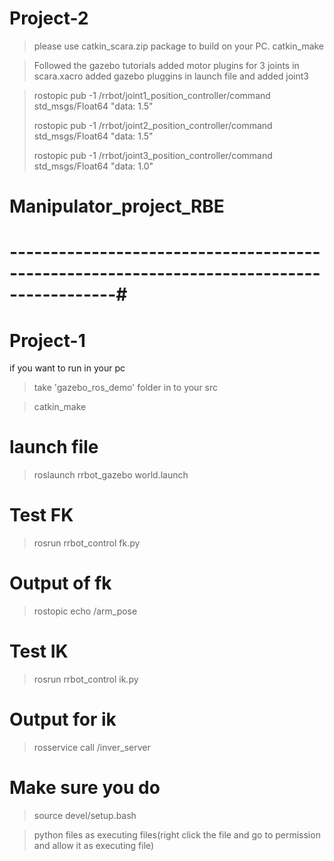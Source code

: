 # Project-2

> please use catkin_scara.zip package to build on your PC.
> catkin_make

> Followed the gazebo tutorials
> added motor plugins for 3 joints in scara.xacro
> added gazebo pluggins in launch file and added joint3

> rostopic pub -1 /rrbot/joint1_position_controller/command std_msgs/Float64 "data: 1.5"
> 
> rostopic pub -1 /rrbot/joint2_position_controller/command std_msgs/Float64 "data: 1.5"
> 
> rostopic pub -1 /rrbot/joint3_position_controller/command std_msgs/Float64 "data: 1.0"




# Manipulator_project_RBE

# -----------------------------------------------------------------------------------------#
# Project-1

if you want to run in your pc

 > take 'gazebo_ros_demo' folder in to your src

 > catkin_make

# launch file

> roslaunch rrbot_gazebo world.launch

# Test FK

> rosrun rrbot_control fk.py

# Output of fk 
> rostopic echo /arm_pose 

# Test IK

>rosrun rrbot_control ik.py

# Output for ik

> rosservice call /inver_server 

# Make sure you do
> source devel/setup.bash

> python files as executing files(right click the file and go to permission and allow it as executing file)

